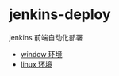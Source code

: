 # jenkins-deploy
jenkins 前端自动化部署


* [window 环境](https://github.com/yunfeiw/jenkins-deploy/tree/window)
* [linux 环境](https://github.com/yunfeiw/jenkins-deploy/tree/linux)